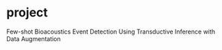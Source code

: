 # project
Few-shot Bioacoustics Event Detection Using Transductive Inference with Data Augmentation
